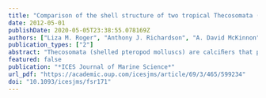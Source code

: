 ```yaml
---
title: "Comparison of the shell structure of two tropical Thecosomata (Creseis acicula and Diacavolinia longirostris) from 1963 to 2009: potential implications of declining aragonite saturation"
date: 2012-05-01
publishDate: 2020-05-05T23:38:55.078169Z
authors: ["Liza M. Roger", "Anthony J. Richardson", "A. David McKinnon", "Brenton Knott", "Richard Matear", "Cameron Scadding"]
publication_types: ["2"]
abstract: "Thecosomata (shelled pteropod molluscs) are calciﬁers that play an important role in the ocean carbonate cycle. Ocean acidiﬁcation as a result of the uptake of CO2 affects pteropods by increasing dissolution rates of their aragonite skeletons. Two species of pteropod found in Australian tropical waters were studied, Creseis acicula and Diacavolinia longirostris. To assess the changes in their aragonite shells, shell morphology, growth patterns, structure, size, and porosity are described for both species, from material collected at seven sites between the 1960s and the 2000s. Shell characteristics were used to explore variations over time potentially related to ocean acidiﬁcation. The aragonite saturation level (Varag) of surface waters was hindcast and a decline equivalent to 210% (average of the seven sites) was found. Simultaneously, variations in shell thickness were recorded (C. acicula by 24.43 mm, D. longirostris by 25.37 mm) over the study period along with a signiﬁcant increase in shell porosity (C. acicula: +1.43%, D. longirostris: +8.69%). The work, although not conclusive, does suggest that pteropods off Northern Australia may have been inﬂuenced by the decline in Varag over the past few decades. Such adverse effects could ultimately affect thecosome survival and that of their predators."
featured: false
publication: "*ICES Journal of Marine Science*"
url_pdf: "https://academic.oup.com/icesjms/article/69/3/465/599234"
doi: "10.1093/icesjms/fsr171"
---
```


